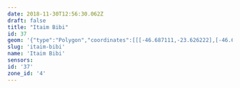 ```yaml
---
date: 2018-11-30T12:56:30.062Z
draft: false
title: "Itaim Bibi"
id: 37
geom: '{"type":"Polygon","coordinates":[[[-46.687111,-23.626222],[-46.678267,-23.613439],[-46.677296,-23.610985],[-46.676494,-23.608419],[-46.67524,-23.605247],[-46.675026,-23.604948],[-46.674846,-23.60448],[-46.674779,-23.603986],[-46.674098,-23.602064],[-46.673796,-23.599981],[-46.673809,-23.597523],[-46.67314,-23.595866],[-46.672957,-23.595178],[-46.672436,-23.590679],[-46.671088,-23.586349],[-46.670834,-23.585736],[-46.670627,-23.585483],[-46.670353,-23.584957],[-46.670074,-23.584245],[-46.669787,-23.583986],[-46.669948,-23.583742],[-46.670052,-23.583336],[-46.670034,-23.583041],[-46.671102,-23.577304],[-46.671055,-23.577022],[-46.671826,-23.577205],[-46.672713,-23.577212],[-46.673371,-23.577412],[-46.678145,-23.580302],[-46.678586,-23.580472],[-46.679389,-23.580637],[-46.679967,-23.58068],[-46.683193,-23.580537],[-46.683546,-23.580632],[-46.68425,-23.581277],[-46.684414,-23.58135],[-46.684536,-23.581469],[-46.684504,-23.581536],[-46.688625,-23.585483],[-46.688774,-23.585693],[-46.689708,-23.58659],[-46.690191,-23.586735],[-46.691532,-23.586796],[-46.691621,-23.587937],[-46.691878,-23.588756],[-46.698258,-23.607004],[-46.698714,-23.608866],[-46.699167,-23.611452],[-46.699431,-23.612169],[-46.700885,-23.61887],[-46.701351,-23.619988],[-46.700172,-23.620347],[-46.699989,-23.620285],[-46.699787,-23.620317],[-46.698366,-23.620794],[-46.696438,-23.623185],[-46.696058,-23.623536],[-46.69267,-23.625242],[-46.691605,-23.625619],[-46.691196,-23.625696],[-46.688303,-23.625588],[-46.687996,-23.625699],[-46.687111,-23.626222]]]}'
slug: 'itaim-bibi'
name: 'Itaim Bibi'
sensors:
id: '37'
zone_id: '4'
---
```

		